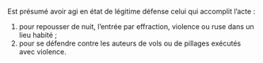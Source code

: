 Est présumé avoir agi en état de légitime défense celui qui accomplit l’acte :
1. pour repousser de nuit, l’entrée par effraction, violence ou ruse dans un lieu habité ;
2. pour se défendre contre les auteurs de vols ou de pillages exécutés avec violence.